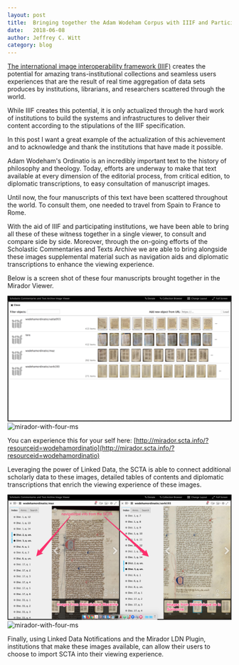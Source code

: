 ```yaml
---
layout: post
title:  Bringing together the Adam Wodeham Corpus with IIIF and Participating IIIF institutions
date:   2018-06-08
author: Jeffrey C. Witt
category: blog
---
```


[The international image interoperability framework (IIIF)](http://scta.info) creates the potential for amazing trans-institutional collections and seamless users experiences that are the result of real time aggregation of data sets produces by institutions, librarians, and researchers scattered through the world.

While IIIF creates this potential, it is only actualized through the hard work of institutions to build the systems and infrastructures to deliver their content according to the stipulations of the IIIF specification.

In this post I want a great example of the actualization of this achievement and to acknowledge and thank the institutions that have made it possible.

Adam Wodeham's Ordinatio is an incredibly important text to the history of philosophy and theology. Today, efforts are underway to make that text available at every dimension of the editorial process, from critical edition, to diplomatic transcriptions, to easy consultation of manuscript images.

Until now, the four manuscripts of this text have been scattered throughout the world. To consult them, one needed to travel from Spain to France to Rome.

With the aid of IIIF and participating institutions, we have been able to bring all these of these witness together in a single viewer, to consult and compare side by side. Moreover, through the on-going efforts of the Scholastic Commentaries and Texts Archive we are able to bring alongside these images supplemental material such as navigation aids and diplomatic transcriptions to enhance the viewing experience.

Below is a screen shot of these four manuscripts brought together in the Mirador Viewer.

![mirador-with-four-ms](/assets/images/mirador-with-four-mss.png)
![mirador-with-four-ms](/assets/images/mirador-with-four-mss2.png)

You can experience this for your self here: [http://mirador.scta.info/?resourceid=wodehamordinatio](http://mirador.scta.info/?resourceid=wodehamordinatio)

Leveraging the power of Linked Data, the SCTA is able to connect additional scholarly data to these images, detailed tables of contents and diplomatic transcriptions that enrich the viewing experience of these images.

![mirador-with-four-ms](/assets/images/maz-sorb-toc.png)
![mirador-with-four-ms](/assets/images/maz-transcriptions.png)

Finally, using Linked Data Notifications and the Mirador LDN Plugin, institutions that make these images available, can allow their users to choose to import SCTA into their viewing experience.

